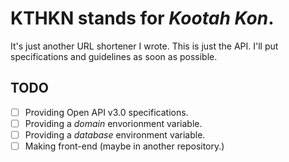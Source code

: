 # KTHKN stands for _Kootah Kon_. 

It's just another URL shortener I wrote. This is just the API. I'll put specifications and guidelines as soon as possible. 

## TODO 

- [ ] Providing Open API v3.0 specifications. 
- [ ] Providing a _domain_ envorionment variable. 
- [ ] Providing a _database_ environment variable. 
- [ ] Making front-end (maybe in another repository.)